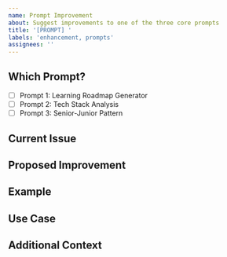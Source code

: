 ```yaml
---
name: Prompt Improvement
about: Suggest improvements to one of the three core prompts
title: '[PROMPT] '
labels: 'enhancement, prompts'
assignees: ''
---
```


## Which Prompt?
<!-- Check one -->
- [ ] Prompt 1: Learning Roadmap Generator
- [ ] Prompt 2: Tech Stack Analysis
- [ ] Prompt 3: Senior-Junior Pattern

## Current Issue
<!-- What problem did you encounter with the current prompt? -->


## Proposed Improvement
<!-- What changes would you suggest? -->


## Example
<!-- Show before/after or example of improved output -->


## Use Case
<!-- What situation prompted this improvement idea? -->


## Additional Context
<!-- Any other relevant information -->

